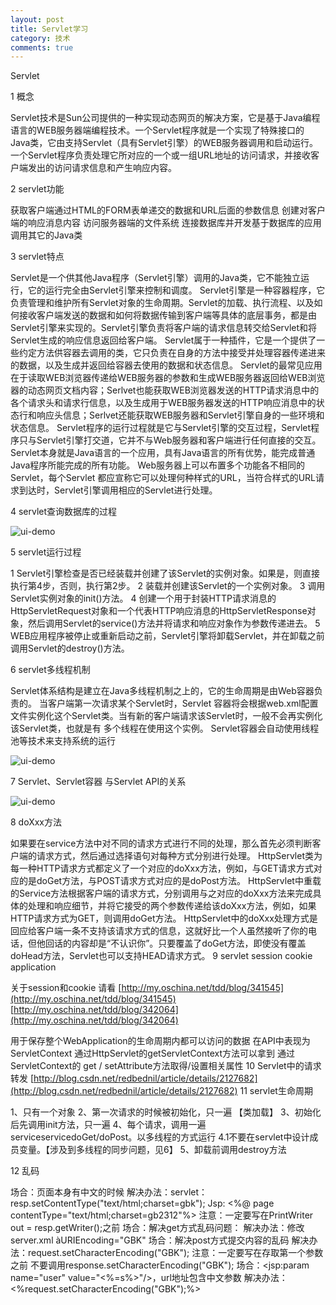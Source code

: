 ```yaml
---
layout: post
title: Servlet学习
category: 技术
comments: true
---
```


Servlet

1 概念

Servlet技术是Sun公司提供的一种实现动态网页的解决方案，它是基于Java编程语言的WEB服务器端编程技术。一个Servlet程序就是一个实现了特殊接口的 Java类，它由支持Servlet（具有Servlet引擎）的WEB服务器调用和启动运行。一个Servlet程序负责处理它所对应的一个或一组URL地址的访问请求，并接收客户端发出的访问请求信息和产生响应内容。

2 servlet功能

获取客户端通过HTML的FORM表单递交的数据和URL后面的参数信息
创建对客户端的响应消息内容
访问服务器端的文件系统
连接数据库并开发基于数据库的应用
调用其它的Java类

3 servlet特点

Servlet是一个供其他Java程序（Servlet引擎）调用的Java类，它不能独立运行，它的运行完全由Servlet引擎来控制和调度。
Servlet引擎是一种容器程序，它负责管理和维护所有Servlet对象的生命周期。Servlet的加载、执行流程、以及如何接收客户端发送的数据和如何将数据传输到客户端等具体的底层事务，都是由Servlet引擎来实现的。Servlet引擎负责将客户端的请求信息转交给Servlet和将Servlet生成的响应信息返回给客户端。 
Servlet属于一种插件，它是一个提供了一些约定方法供容器去调用的类，它只负责在自身的方法中接受并处理容器传递进来的数据，以及生成并返回给容器去使用的数据和状态信息。
Servlet的最常见应用在于读取WEB浏览器传递给WEB服务器的参数和生成WEB服务器返回给WEB浏览器的动态网页文档内容；Serlvet也能获取WEB浏览器发送的HTTP请求消息中的各个请求头和请求行信息，以及生成用于WEB服务器发送的HTTP响应消息中的状态行和响应头信息；Serlvet还能获取WEB服务器和Servlet引擎自身的一些环境和状态信息。 
Servlet程序的运行过程就是它与Servlet引擎的交互过程，Servlet程序只与Servlet引擎打交道，它并不与Web服务器和客户端进行任何直接的交互。  
Servlet本身就是Java语言的一个应用，具有Java语言的所有优势，能完成普通Java程序所能完成的所有功能。
Web服务器上可以布置多个功能各不相同的Servlet，每个Servlet 都应宣称它可以处理何种样式的URL，当符合样式的URL请求到达时，Servlet引擎调用相应的Servlet进行处理。 

4 servlet查询数据库的过程

![ui-demo](http://static.oschina.net/uploads/space/2014/1127/103343_nJ33_1863482.jpg)

5 servlet运行过程

1 Servlet引擎检查是否已经装载并创建了该Servlet的实例对象。如果是，则直接执行第4步，否则，执行第2步。
2 装载并创建该Servlet的一个实例对象。 
3 调用Servlet实例对象的init()方法。
4 创建一个用于封装HTTP请求消息的HttpServletRequest对象和一个代表HTTP响应消息的HttpServletResponse对象，然后调用Servlet的service()方法并将请求和响应对象作为参数传递进去。
5 WEB应用程序被停止或重新启动之前，Servlet引擎将卸载Servlet，并在卸载之前调用Servlet的destroy()方法。

6 servlet多线程机制

Servlet体系结构是建立在Java多线程机制之上的，它的生命周期是由Web容器负责的。
当客户端第一次请求某个Servlet时，Servlet 容器将会根据web.xml配置文件实例化这个Servlet类。当有新的客户端请求该Servlet时，一般不会再实例化该Servlet类，也就是有 多个线程在使用这个实例。
Servlet容器会自动使用线程池等技术来支持系统的运行

![ui-demo](http://static.oschina.net/uploads/space/2014/1127/104212_r8yp_1863482.jpg)

7 Servlet、Servlet容器 与Servlet API的关系

![ui-demo](http://static.oschina.net/uploads/space/2014/1127/104319_aAWx_1863482.jpg)

8 doXxx方法

如果要在service方法中对不同的请求方式进行不同的处理，那么首先必须判断客户端的请求方式，然后通过选择语句对每种方式分别进行处理。 
HttpServlet类为每一种HTTP请求方式都定义了一个对应的doXxx方法，例如，与GET请求方式对应的是doGet方法，与POST请求方式对应的是doPost方法。
HttpServlet中重载的Service方法根据客户端的请求方式，分别调用与之对应的doXxx方法来完成具体的处理和响应细节，并将它接受的两个参数传递给该doXxx方法，例如，如果HTTP请求方式为GET，则调用doGet方法。
HttpServlet中的doXxx处理方式是回应给客户端一条不支持该请求方式的信息，这就好比一个人虽然接听了你的电话，但他回话的内容却是“不认识你”。只要覆盖了doGet方法，即使没有覆盖doHead方法，Servlet也可以支持HEAD请求方式。 
9 servlet session cookie  application

关于session和cookie 请看 [http://my.oschina.net/tdd/blog/341545](http://my.oschina.net/tdd/blog/341545)  [http://my.oschina.net/tdd/blog/342064](http://my.oschina.net/tdd/blog/342064) 

用于保存整个WebApplication的生命周期内都可以访问的数据
在API中表现为ServletContext
通过HttpServlet的getServletContext方法可以拿到
通过ServletContext的 get / setAttribute方法取得/设置相关属性
10 Servlet中的请求转发
[http://blog.csdn.net/redbednil/article/details/2127682](http://blog.csdn.net/redbednil/article/details/2127682)
11 servlet生命周期 

1、只有一个对象
2、第一次请求的时候被初始化，只一遍 【类加载】
3、初始化后先调用init方法，只一遍
4、每个请求，调用一遍serviceservicedoGet/doPost。以多线程的方式运行
        4.1不要在servlet中设计成员变量。【涉及到多线程的同步问题，见6】
5、卸载前调用destroy方法

12 乱码

场合：页面本身有中文的时候
解决办法：servlet：resp.setContentType("text/html;charset=gbk");
Jsp: <%@ page contentType="text/html;charset=gb2312"%>
注意：一定要写在PrintWriter out = resp.getWriter();之前
场合：解决get方式乱码问题：
解决办法：修改server.xml àURIEncoding="GBK"
场合：解决post方式提交内容的乱码
解决办法：request.setCharacterEncoding("GBK");
注意：一定要写在存取第一个参数之前
不要调用response.setCharacterEncoding("GBK");
场合：<jsp:param name="user" value="<%=s%>"/>，url地址包含中文参数
解决办法：<%request.setCharacterEncoding("GBK");%>
